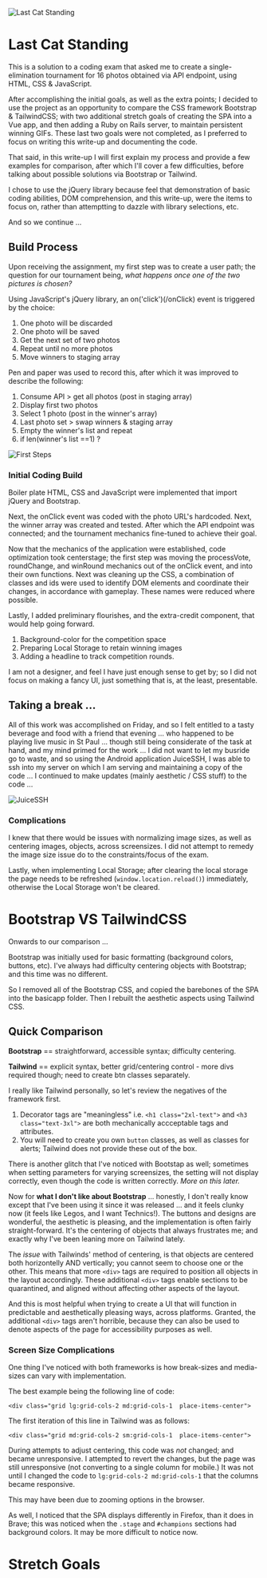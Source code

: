 ![Last Cat Standing](/img/LastCatStanding.png "IPUMS Last Cat Standing")

# Last Cat Standing

This is a solution to a coding exam that asked me to create a single-elimination tournament for 16 photos obtained via API endpoint, using HTML, CSS & JavaScript.

After accomplishing the initial goals, as well as the extra points; I decided to use the project as an opportunity to compare the CSS framework Bootstrap & TailwindCSS; with two additional stretch goals of creating the SPA into a Vue app, and then adding a Ruby on Rails server, to maintain persistent winning GIFs. These last two goals were not completed, as I preferred to focus on writing this write-up and documenting the code.

That said, in this write-up I will first explain my process and provide a few examples for comparison, after which I'll cover a few difficulties, before talking about possible solutions via Bootstrap or Tailwind.

I chose to use the jQuery library because feel that demonstration of basic coding abilities, DOM comprehension, and this write-up, were the items to focus on, rather than attemptting to dazzle with library selections, etc.

And so we continue ...

## Build Process

Upon receiving the assignment, my first step was to create a user path; the question for our tournament being, *what happens once one of the two pictures is chosen?*

Using JavaScript's jQuery library, an on('click')(/onClick) event is triggered by the choice:

1) One photo will be discarded
2) One photo will be saved
3) Get the next set of two photos
4) Repeat until no more photos
5) Move winners to staging array

Pen and paper was used to record this, after which it was improved to describe the following:

1) Consume API > get all photos (post in staging array)
2) Display first two photos
3) Select 1 photo (post in the winner's array)
4) Last photo set > swap winners & staging array
5) Empty the winner's list and repeat
6) if len(winner's list ==1) ?

![First Steps](/img/paper.jpg "First Steps")

### Initial Coding Build

Boiler plate HTML, CSS and JavaScript were implemented that import jQuery and Bootstrap.

Next, the onClick event was coded with the photo URL's hardcoded. Next, the winner array was created and tested. After which the API endpoint was connected; and the tournament mechanics fine-tuned to achieve their goal.

Now that the mechanics of the application were established, code optimization took centerstage; the first step was moving the processVote, roundChange, and winRound mechanics out of the onClick event, and into their own functions. Next was cleaning up the CSS, a combination of classes and ids were used to identify DOM elements and coordinate their changes, in accordance with gameplay. These names were reduced where possible.

Lastly, I added preliminary flourishes, and the extra-credit component, that would help going forward.

 1) Background-color for the competition space
 2) Preparing Local Storage to retain winning images
 3) Adding a headline to track competition rounds.

 I am not a designer, and feel I have just enough sense to get by; so I did not focus on making a fancy UI, just something that is, at the least, presentable.

## Taking a break ...

All of this work was accomplished on Friday, and so I felt entitled to a tasty beverage and food with a friend that evening ... who happened to be playing live music in St Paul ... though still being considerate of the task at hand, and my mind primed for the work ... I did not want to let my busride go to waste, and so using the Android application JuiceSSH, I was able to ssh into my server on which I am serving and maintaining a copy of the code ... I continued to make updates (mainly aesthetic / CSS stuff) to the code ... 

![JuiceSSH](/img/juicessh.jpg "Juice SSH")

### Complications

I knew that there would be issues with normalizing image sizes, as well as centering images, objects, across screensizes. I did not attempt to remedy the image size issue do to the constraints/focus of the exam.

Lastly, when implementing Local Storage; after clearing the local storage the page needs to be refreshed (`window.location.reload()`) immediately, otherwise the Local Storage won't be cleared.

# Bootstrap VS TailwindCSS

Onwards to our comparison ...

Bootstrap was initially used for basic formatting (background colors, buttons, etc). I've always had difficulty centering objects with Bootstrap; and this time was no different.

So I removed all of the Bootstrap CSS, and copied the barebones of the SPA into the basicapp folder. Then I rebuilt the aesthetic aspects using Tailwind CSS.

## Quick Comparison

**Bootstrap** == straightforward, accessible syntax; difficulty centering.

**Tailwind** == explicit syntax, better grid/centering control - more divs required though; need to create btn classes separately.

I really like Tailwind personally, so let's review the negatives of the framework first.

1) Decorator tags are "meaningless" i.e. `<h1 class="2xl-text">` and `<h3 class="text-3xl">` are both mechanically accceptable tags and attributes.
2) You will need to create you own `button` classes, as well as classes for alerts; Tailwind does not provide these out of the box.

There is another glitch that I've noticed with Bootstap as well; sometimes when setting parameters for varying screensizes, the setting will not display correctly, even though the code is written correctly. *More on this later.*

Now for **what I don't like about Bootstrap** ... honestly, I don't really know except that I've been using it since it was released ... and it feels clunky now (it feels like Legos, and I want Technics!). The buttons and designs are wonderful, the aesthetic is pleasing, and the implementation is often fairly straight-forward. It's the centering of objects that always frustrates me; and exactly why I've been leaning more on Tailwind lately.

The *issue* with Tailwinds' method of centering, is that objects are centered both horizontelly AND vertically; you cannot seem to choose one or the other. This means that more `<div>` tags are required to position all objects in the layout accordingly. These additional `<div>` tags enable sections to be quarantined, and aligned without affecting other aspects of the layout.

And this is most helpful when trying to create a UI that will function in predictable and aesthetically pleasing ways, across platforms. Granted, the additional `<div>` tags aren't horrible, because they can also be used to denote aspects of the page for accessibility purposes as well.

### Screen Size Complications

One thing I've noticed with both frameworks is how break-sizes and media-sizes can vary with implementation.

The best example being the following line of code:

`<div class="grid lg:grid-cols-2 md:grid-cols-1  place-items-center">`

The first iteration of this line in Tailwind was as follows:

`<div class="grid md:grid-cols-2 sm:grid-cols-1  place-items-center">`

During attempts to adjust centering, this code was *not* changed; and became unresponsive. I attempted to revert the changes, but the page was still unresponsive (not converting to a single column for mobile.) It was not until I changed the code to `lg:grid-cols-2 md:grid-cols-1` that the columns became responsive.

This may have been due to zooming options in the browser.

As well, I noticed that the SPA displays differently in Firefox, than it does in Brave; this was noticed when the `.stage` and `#champions` sections had background colors. It may be more difficult to notice now.

# Stretch Goals